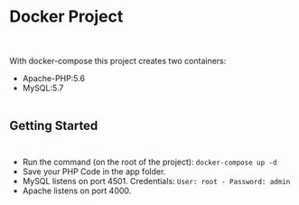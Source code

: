 # Docker Project<br /><br />

With docker-compose this project creates two containers:<br />
* Apache-PHP:5.6<br />
* MySQL:5.7<br /><br />

## Getting Started<br /><br />
* Run the command (on the root of the project): `docker-compose up -d`<br />
* Save your PHP Code in the app folder.<br />
* MySQL listens on port 4501. Credentials: `User: root - Password: admin`<br />
* Apache listens on port 4000. <br />
